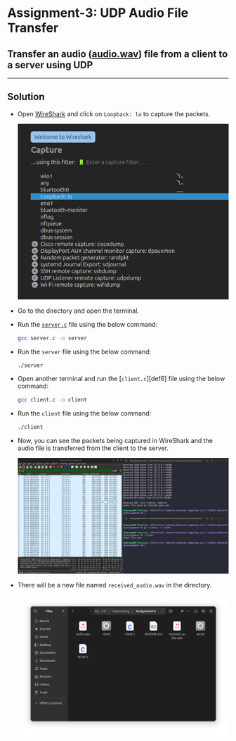 # Assignment-3: UDP Audio File Transfer

## Transfer an audio ([audio.wav][def1]) file from a client to a server using UDP

---

## Solution

- Open [WireShark][def2] and click on `Loopback: lo` to capture the packets.

  [![WireShark Capture][def3]][def3]

- Go to the directory and open the terminal.

- Run the [`server.c`][def5] file using the below command:

  ```bash
  gcc server.c -o server
  ```

- Run the `server` file using the below command:

  ```bash
  ./server
  ```

- Open another terminal and run the [`client.c`][def6] file using the below command:

  ```bash
  gcc client.c -o client
  ```

- Run the `client` file using the below command:

  ```bash
  ./client
  ```

- Now, you can see the packets being captured in WireShark and the audio file is transferred from the client to the server.

  [![WireShark Capture][def4]][def4]

- There will be a new file named `received_audio.wav` in the directory.

  [![Received Audio][def5]][def5]

[def1]: ./audio.wav
[def2]: https://www.wireshark.org/
[def3]: ../images/img_01.png
[def4]: ../images/img_16.png
[def5]: ../images/img_17.png
